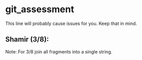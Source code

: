 # git_assessment

This line will probably cause issues for you. Keep that in mind.

## Shamir (3/8):

Note: For 3/8 join all fragments into a single string.

```




```
